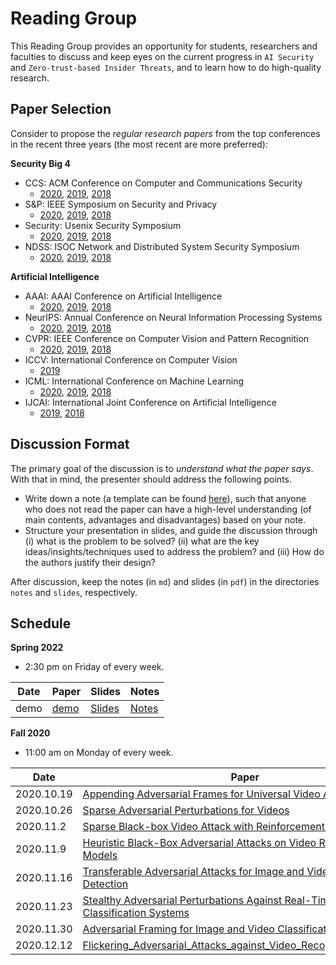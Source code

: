 # Reading Group

 This Reading Group provides an opportunity for students, researchers and faculties to discuss and keep eyes on the current progress in `AI Security` and `Zero-trust-based Insider Threats`, and to learn how to do high-quality research.

 ## Paper Selection

Consider to propose the *regular research papers* from the top conferences in the recent three years (the most recent are more preferred):

**Security Big 4**  

- CCS: ACM Conference on Computer and Communications Security
    - [2020](https://www.sigsac.org/ccs/CCS2020/accepted-papers.html), [2019](https://sigsac.org/ccs/CCS2019/index.php/program/accepted-papers/), [2018](https://www.sigsac.org/ccs/CCS2018/accepted/papers/)
- S&P: IEEE Symposium on Security and Privacy
    - [2020](http://www.ieee-security.org/TC/SP2020/program-papers.html), [2019](http://www.ieee-security.org/TC/SP2019/program-papers.html), [2018](https://www.ieee-security.org/TC/SP2018/program-papers.html)
- Security: Usenix Security Symposium
    - [2020](https://www.usenix.org/conference/usenixsecurity20/summer-accepted-papers), [2019](https://www.usenix.org/conference/usenixsecurity19/fall-accepted-papers), [2018](https://www.usenix.org/conference/usenixsecurity18/poster-session)
- NDSS: ISOC Network and Distributed System Security Symposium
    - [2020]( https://www.ndss-symposium.org/ndss2020/accepted-papers/), [2019](https://www.ndss-symposium.org/ndss-program/ndss-symposium-2019-program/), [2018](https://www.ndss-symposium.org/ndss2018/programme/)

**Artificial Intelligence**  

- AAAI: AAAI Conference on Artificial Intelligence
    - [2020](https://aaai.org/Library/AAAI/aaai20contents.php), [2019](https://aaai.org/Library/AAAI/aaai19contents.php),  [2018](https://aaai.org/Library/AAAI/aaai18contents.php)
- NeurIPS: Annual Conference on Neural Information Processing Systems
    - [2020](https://neurips.cc/Conferences/2020/AcceptedPapersInitial), [2019](https://neurips.cc/Conferences/2019/Schedule?type=Poster),  [2018](https://neurips.cc/Conferences/2018/Schedule?type=Poster)
- CVPR: IEEE Conference on Computer Vision and Pattern Recognition
    - [2020](https://openaccess.thecvf.com/CVPR2020), [2019](https://openaccess.thecvf.com/CVPR2019),  [2018](https://openaccess.thecvf.com/CVPR2018)
- ICCV: International Conference on Computer Vision
    - [2019](https://openaccess.thecvf.com/ICCV2019)
- ICML: International Conference on Machine Learning
    - [2020](https://icml.cc/virtual/2020/papers.html?filter=keywords), [2019](https://icml.cc/virtual/2019/papers.html?filter=keywords),  [2018](https://icml.cc/virtual/2018/papers.html?filter=keywords)
- IJCAI: International Joint Conference on Artificial Intelligence
    - [2019](https://www.ijcai19.org/accepted-papers.html),  [2018](http://ijcai-18.org/accepted-papers/index.html)

## Discussion Format

The primary goal of the discussion is to *understand what the paper says*. With that in mind, the presenter should address the following points.
- Write down a note (a template can be found [here](./template/notes_tpl.md)), such that anyone who does not read the paper can have a high-level understanding (of main contents, advantages and disadvantages) based on your note. 
- Structure your presentation in slides, and guide the discussion through (i) what is the problem to be solved? (ii) what are the key ideas/insights/techniques used to address the problem? and (iii) How do the authors justify their design?

After discussion, keep the notes (in `md`) and slides (in `pdf`) in the directories `notes` and `slides`, respectively.


## Schedule

**Spring 2022**

- 2:30 pm on Friday of every week.

| Date      | Paper | Slides  | Notes  |
| --------- | --------------- | ---------- | ---------- |
| demo |  [demo](demo) | [Slides](demo)| [Notes](demo)|
 

**Fall 2020**  

- 11:00 am on Monday of every week.

| Date      | Paper | Slides  | Notes  |
| --------- | --------------- | ---------- | ---------- |
| 2020.10.19 |  [Appending Adversarial Frames for Universal Video Attack](https://arxiv.org/abs/1912.04538) | [Slides](./Slides/Appending%20Adversarial%20Frames%20for%20Universal%20Video.pdf)|--|
| 2020.10.26 |  [Sparse Adversarial Perturbations for Videos](https://aaai.org/ojs/index.php/AAAI/article/view/4927) | [Slides](./Slides/Sparse%20Adversarial%20Perturbations%20for%20Videos.pdf)|[Notes](./notes/Sparse_Adversarial_Perturbations_for_Videos.md)|  
| 2020.11.2 |  [Sparse Black-box Video Attack with Reinforcement Learning](https://arxiv.org/abs/2001.03754) | [Slides](./Slides/Sparse_Black-box_Video_Attack_with_Reinforcement_Learning.pdf)|[Notes](./notes/Sparse_Black-box_Video_Attack_with_Reinforcement_Learning.md)|  
| 2020.11.9 |  [Heuristic Black-Box Adversarial Attacks on Video Recognition Models](https://ojs.aaai.org//index.php/AAAI/article/view/6918) | [Slides](./Slides/Heuristic_Black-Box_Adversarial_Attacks_on_Video_Recognition_Models.pdf)|[Notes](./notes/Heuristic_Black-Box_Adversarial_Attacks_on_Video_Recognition_Models.md)|  
| 2020.11.16 |  [Transferable Adversarial Attacks for Image and Video Object Detection](https://arxiv.org/abs/1811.12641) | [Slides](./Slides/Transferable_Adversarial_Attacks_for_Image_and_Video_Object_Detection.pdf)|--|  
| 2020.11.23 |  [Stealthy Adversarial Perturbations Against Real-Time Video Classification Systems](https://www.ndss-symposium.org/wp-content/uploads/2019/02/ndss2019_03A-3_Li_paper.pdf) | [Slides](https://www.ndss-symposium.org/wp-content/uploads/ndss2019_03A-3_Li_slides.pdf)|[Notes](./notes/Stealthy_Adversarial_Perturbations_Against_Real-time_Video_Classification_System.md)|    
| 2020.11.30 |  [Adversarial Framing for Image and Video Classification](https://aaai.org/ojs/index.php/AAAI/article/view/5175)|  [Slides](./Slides/Adversarial%20Framing%20for%20Image%20and%20Video%20Classification_Slides.pdf)|[Notes](./notes/Adversarial%20Framing%20for%20Image%20and%20Video%20Classification.md)|
| 2020.12.12 |  [Flickering_Adversarial_Attacks_against_Video_Recognition_Networks](https://arxiv.org/abs/2002.05123)|  [Slides](./Slides/Flickering_Adversarial_Attacks_against_Video_Recognition_Networks.pdf)|[Notes](./notes/Flickering_Adversarial_Attacks_against_Video_Recognition_Networks.md)|
